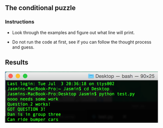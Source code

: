 ## The conditional puzzle

### Instructions

* Look through the examples and figure out what line will print.

* Do not run the code at first, see if you can follow the thought process and guess.

## Results
![Alt text](Images/terminaloutput.png)